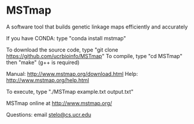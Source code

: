 # MSTmap
A software tool that builds genetic linkage maps efficiently and accurately

If you have CONDA: type "conda install mstmap"

To download the source code, type "git clone https://github.com/ucrbioinfo/MSTmap"
To compile, type "cd MSTmap" then "make" (g++ is required)

Manual: http://www.mstmap.org/download.html
Help: http://www.mstmap.org/help.html

To execute, type "./MSTmap example.txt output.txt"

MSTmap online at http://www.mstmap.org/

Questions: email stelo@cs.ucr.edu
